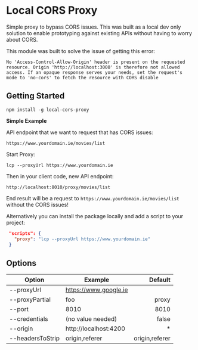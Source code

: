 # Local CORS Proxy

Simple proxy to bypass CORS issues. This was built as a local dev only solution to enable prototyping against existing APIs without having to worry about CORS.

This module was built to solve the issue of getting this error:

```
No 'Access-Control-Allow-Origin' header is present on the requested resource. Origin 'http://localhost:3000' is therefore not allowed access. If an opaque response serves your needs, set the request's mode to 'no-cors' to fetch the resource with CORS disable
```

## Getting Started

```
npm install -g local-cors-proxy
```

**Simple Example**

API endpoint that we want to request that has CORS issues:

```
https://www.yourdomain.ie/movies/list
```

Start Proxy:

```
lcp --proxyUrl https://www.yourdomain.ie
```

Then in your client code, new API endpoint:

```
http://localhost:8010/proxy/movies/list
```

End result will be a request to `https://www.yourdomain.ie/movies/list` without the CORS issues!

Alternatively you can install the package locally and add a script to your project:

```json
 "scripts": {
   "proxy": "lcp --proxyUrl https://www.yourdomain.ie"
 }
```

## Options

| Option           | Example               | Default        |
| ---------------- | --------------------- | -------------: |
| --proxyUrl       | https://www.google.ie |                |
| --proxyPartial   | foo                   |          proxy |
| --port           | 8010                  |           8010 |
| --credentials    | (no value needed)     |          false |
| --origin         | http://localhost:4200 |              * |
| --headersToStrip | origin,referer        | origin,referer |
